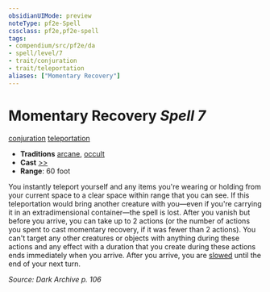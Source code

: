 ```yaml
---
obsidianUIMode: preview
noteType: pf2e-Spell
cssclass: pf2e,pf2e-spell
tags:
- compendium/src/pf2e/da
- spell/level/7
- trait/conjuration
- trait/teleportation
aliases: ["Momentary Recovery"]
---
```

# Momentary Recovery *Spell 7*   
[conjuration](rules/traits/conjuration.md "Conjuration School Trait")  [teleportation](rules/traits/teleportation.md "Teleportation Effect Trait")  

- **Traditions** [arcane](rules/traits/arcane.md "Arcane Tradition Trait"), [occult](rules/traits/occult.md "Occult Tradition Trait")
- **Cast** [>>](rules/core-rulebook/chapter-9-playing-the-game.md#Actions "Two-Action") 
- **Range**: 60 foot

You instantly teleport yourself and any items you're wearing or holding from your current space to a clear space within range that you can see. If this teleportation would bring another creature with you—even if you're carrying it in an extradimensional container—the spell is lost. After you vanish but before you arrive, you can take up to 2 actions (or the number of actions you spent to cast momentary recovery, if it was fewer than 2 actions). You can't target any other creatures or objects with anything during these actions and any effect with a duration that you create during these actions ends immediately when you arrive. After you arrive, you are [slowed](rules/conditions.md#Slowed) until the end of your next turn.

*Source: Dark Archive p. 106*